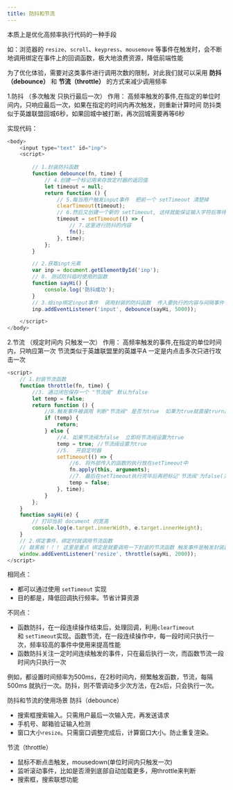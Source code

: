 ```yaml
---
title: 防抖和节流
---
```

本质上是优化高频率执行代码的一种手段

如：浏览器的 `resize`、`scroll`、`keypress`、`mousemove` 等事件在触发时，会不断地调用绑定在事件上的回调函数，极大地浪费资源，降低前端性能

为了优化体验，需要对这类事件进行调用次数的限制，对此我们就可以采用 **防抖（debounce）** 和 **节流（throttle）** 的方式来减少调用频率



1.防抖 （多次触发 只执行最后一次）
作用： 高频率触发的事件,在指定的单位时间内，只响应最后一次，如果在指定的时间内再次触发，则重新计算时间
防抖类似于英雄联盟回城6秒，如果回城中被打断，再次回城需要再等6秒


实现代码：
```js
<body>
    <input type="text" id="inp">
    <script>
    
        // 1.封装防抖函数
        function debounce(fn, time) {
            // 4.创建一个标记用来存放定时器的返回值
            let timeout = null;
            return function () {
                // 5.每当用户触发input事件  把前一个 setTimeout 清楚掉
                clearTimeout(timeout);
                // 6.然后又创建一个新的 setTimeout, 这样就能保证输入字符后等待的间隔内 还有字符输入的话，就不会执行 setTimeout里面的内容
                timeout = setTimeout(() => {
                    // 7.这里进行防抖的内容
                    fn();
                }, time);
            };
        }

        // 2.获取inpt元素
        var inp = document.getElementById('inp');
		// 8. 测试防抖临时使用的函数
        function sayHi() {
            console.log('防抖成功');
        }
        // 3.给inp绑定input事件  调用封装的防抖函数  传入要执行的内容与间隔事件 
        inp.addEventListener('input', debounce(sayHi, 5000)); 

    </script>
</body>
```


2.节流 （规定时间内 只触发一次）
作用： 高频率触发的事件,在指定的单位时间内，只响应第一次
节流类似于英雄联盟里的英雄平A   一定是内点击多次只进行攻击一次
```js
<script>
	// 1.封装节流函数
	function throttle(fn, time) {
		//3. 通过闭包保存一个 "节流阀" 默认为false
		let temp = false;
		return function () {
			//8.触发事件被调用 判断"节流阀" 是否为true  如果为true就直接trurn出去不做任何操作
			if (temp) {
				return;
			} else {
				//4. 如果节流阀为false  立即将节流阀设置为true
				temp = true; //节流阀设置为true
				//5.  开启定时器
				setTimeout(() => {
					//6. 将外部传入的函数的执行放在setTimeout中
					fn.apply(this, arguments);
					//7. 最后在setTimeout执行完毕后再把标记'节流阀'为false(关键)  表示可以执行下一次循环了。当定时器没有执行的时候标记永远是true，在开头被return掉
					temp = false;
				}, time);
			}
		};
	}
	function sayHi(e) {
		// 打印当前 document 的宽高
		console.log(e.target.innerWidth, e.target.innerHeight);
	}
	// 2.绑定事件，绑定时就调用节流函数  
	// 敲黑板！！！ 这里是重点 绑定是就要调用一下封装的节流函数 触发事件是触发封装函数内部的函数
	window.addEventListener('resize', throttle(sayHi, 2000));
</script>
```


相同点：

- 都可以通过使用 `setTimeout` 实现
- 目的都是，降低回调执行频率。节省计算资源

不同点：

- 函数防抖，在一段连续操作结束后，处理回调，利用`clearTimeout`和 `setTimeout`实现。函数节流，在一段连续操作中，每一段时间只执行一次，频率较高的事件中使用来提高性能
- 函数防抖关注一定时间连续触发的事件，只在最后执行一次，而函数节流一段时间内只执行一次

例如，都设置时间频率为500ms，在2秒时间内，频繁触发函数，节流，每隔 500ms 就执行一次。防抖，则不管调动多少次方法，在2s后，只会执行一次。


防抖和节流的使用场景
防抖（debounce）
- 搜索框搜索输入。只需用户最后一次输入完，再发送请求
- 手机号、邮箱验证输入检测
- 窗口大小`resize`。只需窗口调整完成后，计算窗口大小。防止重复渲染。

节流（throttle）
- 鼠标不断点击触发，mousedown(单位时间内只触发一次)
- 监听滚动事件，比如是否滑到底部自动加载更多，用throttle来判断
- 搜索框，搜索联想功能
